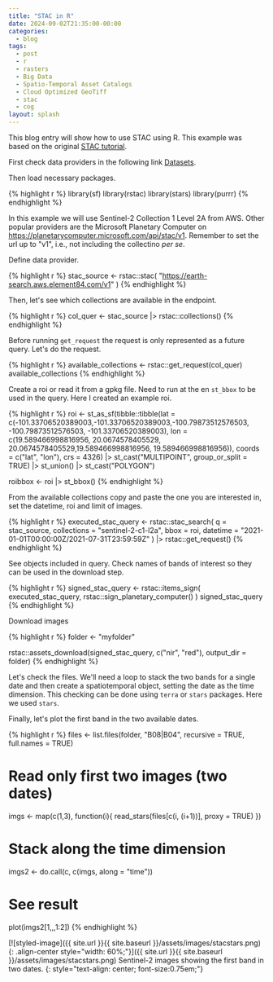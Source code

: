 ```yaml
---
title: "STAC in R"
date: 2024-09-02T21:35:00-00:00
categories:
  - blog
tags:
  - post
  - r
  - rasters
  - Big Data
  - Spatio-Temporal Asset Catalogs
  - Cloud Optimized GeoTiff
  - stac
  - cog
layout: splash
---
```


This blog entry will show how to use STAC using R. This example was based on the original [STAC tutorial](https://stacspec.org/en/tutorials/1-download-data-using-r/).

First check data providers in the following link [Datasets](https://stacspec.org/en/about/datasets/).

Then load necessary packages.

{% highlight r %}
library(sf)
library(rstac)
library(stars)
library(purrr)
{% endhighlight %}

In this example we will use Sentinel-2 Collection 1 Level 2A from AWS. Other popular providers are the Microsoft Planetary Computer on https://planetarycomputer.microsoft.com/api/stac/v1. Remember to set the url up to "v1", i.e., not including the collectino _per se_.

Define data provider.

{% highlight r %}
stac_source <- rstac::stac(
  "https://earth-search.aws.element84.com/v1"
)
{% endhighlight %}

Then, let's see which collections are available in the endpoint.

{% highlight r %}
col_quer <- stac_source |>
  rstac::collections()
{% endhighlight %}

Before running `get_request` the request is only represented as a future query. Let's do the request.

{% highlight r %}
available_collections <- rstac::get_request(col_quer)
available_collections
{% endhighlight %}

Create a roi or read it from a gpkg file. Need to run at the en `st_bbox` to be used in the query. Here I created an example roi.

{% highlight r %}
roi <- st_as_sf(tibble::tibble(lat = c(-101.33706520389003,-101.33706520389003,-100.79873512576503, -100.79873512576503, -101.33706520389003),
                        lon = c(19.589466998816956, 20.0674578405529, 20.0674578405529,19.589466998816956, 19.589466998816956)),
         coords = c("lat", "lon"),
         crs = 4326) |>
  st_cast("MULTIPOINT", group_or_split = TRUE) |>
  st_union() |>
  st_cast("POLYGON") 

roibbox <- roi |>
  st_bbox()
{% endhighlight %}

From the available collections copy and paste the one you are interested in, set the datetime, roi and limit of images.

{% highlight r %}
executed_stac_query <- rstac::stac_search(
  q = stac_source,
  collections = "sentinel-2-c1-l2a",
  bbox = roi,
  datetime = "2021-01-01T00:00:00Z/2021-07-31T23:59:59Z"
) |>
rstac::get_request()
{% endhighlight %}

See objects included in query. Check names of bands of interest so they can be used in the download step.

{% highlight r %}
signed_stac_query <- rstac::items_sign(
  executed_stac_query,
  rstac::sign_planetary_computer()
)
signed_stac_query
{% endhighlight %}

Download images

{% highlight r %}
folder <- "myfolder"

rstac::assets_download(signed_stac_query, 
                       c("nir", "red"), 
                       output_dir = folder)
{% endhighlight %}

Let's check the files. We'll need a loop to stack the two bands for a single date and then create a spatiotemporal object, setting the date as the time dimension. This checking can be done using `terra` or `stars` packages. Here we used `stars`.

Finally, let's plot the first band in the two available dates.

{% highlight r %}
files <- list.files(folder, "B08|B04", recursive = TRUE, full.names = TRUE)

# Read only first two images (two dates)
imgs <- map(c(1,3), function(i){
  read_stars(files[c(i, (i+1))], proxy = TRUE)
})

# Stack along the time dimension
imgs2 <- do.call(c, c(imgs, along = "time"))

# See result
plot(imgs2[1,,,1:2])
{% endhighlight %}

[![styled-image]({{ site.url }}{{ site.baseurl }}/assets/images/stacstars.png){: .align-center style="width: 60%;"}]({{ site.url }}{{ site.baseurl }}/assets/images/stacstars.png) Sentinel-2 images showing the first band in two dates.
{: style="text-align: center; font-size:0.75em;"}